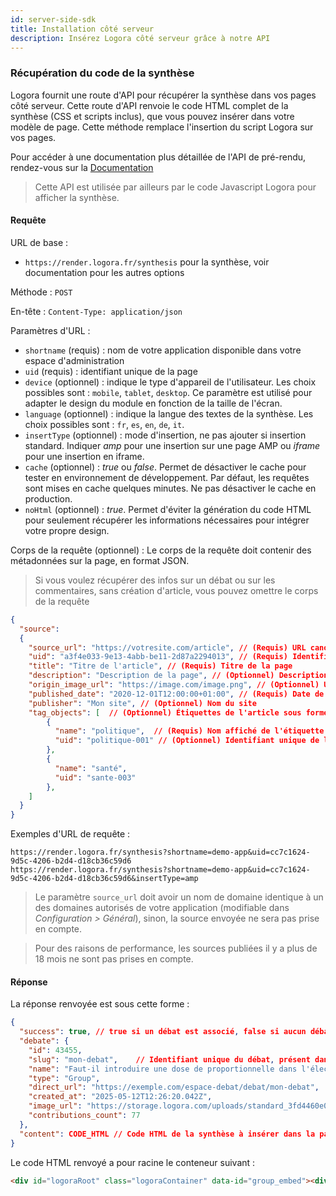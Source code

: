 ```yaml
---
id: server-side-sdk
title: Installation côté serveur
description: Insérez Logora côté serveur grâce à notre API
---
```


### Récupération du code de la synthèse

Logora fournit une route d'API pour récupérer la synthèse dans vos pages côté serveur. Cette route d'API renvoie le code HTML complet de la synthèse (CSS et scripts inclus), que vous pouvez insérer dans votre modèle de page. Cette méthode remplace l'insertion du script Logora sur vos pages.

Pour accéder à une documentation plus détaillée de l'API de pré-rendu, rendez-vous sur la [Documentation](https://render.logora.fr/docs)

> Cette API est utilisée par ailleurs par le code Javascript Logora pour afficher la synthèse.

#### Requête

URL de base :
- `https://render.logora.fr/synthesis` pour la synthèse, voir documentation pour les autres options

Méthode : `POST`

En-tête : `Content-Type: application/json`


Paramètres d'URL :   
- `shortname` (requis) : nom de votre application disponible dans votre espace d'administration
- `uid` (requis) : identifiant unique de la page
- `device` (optionnel) : indique le type d'appareil de l'utilisateur. Les choix possibles sont : `mobile`, `tablet`, `desktop`. Ce paramètre est utilisé pour adapter le design du module en fonction de la taille de l'écran.
- `language` (optionnel) : indique la langue des textes de la synthèse. Les choix possibles sont : `fr`, `es`, `en`, `de`, `it`.
- `insertType` (optionnel) : mode d'insertion, ne pas ajouter si insertion standard. Indiquer *amp* pour une insertion sur une page AMP ou *iframe* pour une insertion en iframe.  
- `cache` (optionnel) : _true_ ou _false_. Permet de désactiver le cache pour tester en environnement de développement. Par défaut, les requêtes sont mises en cache quelques minutes. Ne pas désactiver le cache en production.
- `noHtml` (optionnel) : _true_. Permet d'éviter la génération du code HTML pour seulement récupérer les informations nécessaires pour intégrer votre propre design. 


Corps de la requête (optionnel) : Le corps de la requête doit contenir des métadonnées sur la page, en format JSON.

> Si vous voulez récupérer des infos sur un débat ou sur les commentaires, sans création d'article, vous pouvez omettre le corps de la requête

```json
{
  "source": 
  {
    "source_url": "https://votresite.com/article", // (Requis) URL canonique de la page
    "uid": "a3f4e033-9e13-4abb-be11-2d87a2294013", // (Requis) Identifiant unique de la page
    "title": "Titre de l'article", // (Requis) Titre de la page
    "description": "Description de la page", // (Optionnel) Description de la page
    "origin_image_url": "https://image.com/image.png", // (Optionnel) URL de l'image de la page
    "published_date": "2020-12-01T12:00:00+01:00", // (Requis) Date de publication de la page au format ISO_8601
    "publisher": "Mon site", // (Optionnel) Nom du site
    "tag_objects": [  // (Optionnel) Étiquettes de l'article sous forme de tableau d'objets
        { 
          "name": "politique",  // (Requis) Nom affiché de l'étiquette
          "uid": "politique-001" // (Optionnel) Identifiant unique de l'étiquette. Peut être omis si les noms sont déjà uniques
        }, 
        { 
          "name": "santé", 
          "uid": "sante-003" 
        },
    ]
  }
}
```


Exemples d'URL de requête :
```
https://render.logora.fr/synthesis?shortname=demo-app&uid=cc7c1624-9d5c-4206-b2d4-d18cb36c59d6
https://render.logora.fr/synthesis?shortname=demo-app&uid=cc7c1624-9d5c-4206-b2d4-d18cb36c59d6&insertType=amp
```

> Le paramètre `source_url` doit avoir un nom de domaine identique à un des domaines autorisés de votre application (modifiable dans *Configuration > Général*), sinon, la source envoyée ne sera pas prise en compte.

> Pour des raisons de performance, les sources publiées il y a plus de 18 mois ne sont pas prises en compte.


#### Réponse


La réponse renvoyée est sous cette forme :

```json
{
  "success": true, // true si un débat est associé, false si aucun débat ou une erreur
  "debate": {
    "id": 43455,
    "slug": "mon-debat",    // Identifiant unique du débat, présent dans l'URL
    "name": "Faut-il introduire une dose de proportionnelle dans l'élection des députés ?",     // Titre du débat
    "type": "Group",
    "direct_url": "https://exemple.com/espace-debat/debat/mon-debat",      // Lien vers le débat
    "created_at": "2025-05-12T12:26:20.042Z",
    "image_url": "https://storage.logora.com/uploads/standard_3fd4460e064c8f079db11c12ce522fce.jpg",
    "contributions_count": 77
  },
  "content": CODE_HTML // Code HTML de la synthèse à insérer dans la page. Attribut non présent si success à false
}
```


Le code HTML renvoyé a pour racine le conteneur suivant  : 

```html
<div id="logoraRoot" class="logoraContainer" data-id="group_embed"><div>
```

